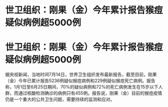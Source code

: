 # 世卫组织：刚果（金）今年累计报告猴痘疑似病例超5000例

# 世卫组织：刚果（金）今年累计报告猴痘疑似病例超5000例

据央视新闻，当地时间7月14日，世界卫生组织发布最新报告，截至目前，刚果（金）今年已累计报告5236例疑似猴痘病例和229例疑似猴痘死亡病例。报告称，1月1日至6月25日期间，70%的疑似病例和72%的死亡病例发生在15岁以下人群，而通过核酸检测确诊的病例只有455例。报告说，刚果（金）目前的猴痘疫情仍是一个重大的公共卫生问题，需要持续的监测和应对。

